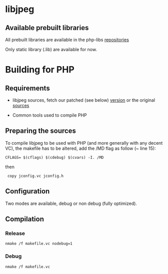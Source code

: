 # libjpeg

## Available prebuilt libraries

All prebuilt libraries are available in the php-libs
[repositories](http://windows.php.net/downloads/php-sdk/deps/)

Only static library (.lib) are available for now.

# Building for PHP

## Requirements

  * libjpeg sources, fetch our patched (see below) [version](https://github.com/winlibs/) or the original [sources](http://www.ijg.org)

  * Common tools used to compile PHP

## Preparing the sources

To compile libjpeg to be used with PHP (and more generally with any decent
VC), the makefile has to be altered, add the /MD flag as follow (~ line 15):

    
    CFLAGS= $(cflags) $(cdebug) $(cvars) -I. /MD

then

    
     copy jconfig.vc jconfig.h

## Configuration

Two modes are available, debug or non debug (fully optimized).

## Compilation

### Release

    
    nmake /f makefile.vc nodebug=1

### Debug

    
    nmake /f makefile.vc
